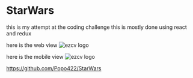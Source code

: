 # StarWars
this is my attempt at the coding challenge this is mostly done using react and redux

here is the web view
![ezcv logo](https://raw.githubusercontent.com/Popo422/StarWars/master/.github/webview.png)

here is the mobile view
![ezcv logo](https://raw.githubusercontent.com/Popo422/StarWars/master/.github/mobileView.png)

https://github.com/Popo422/StarWars